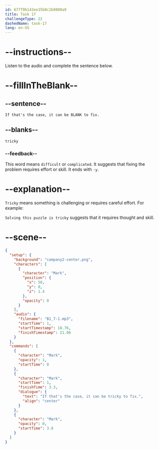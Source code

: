 ```yaml
---
id: 677f9b142ee15b0c2b8080a9
title: Task 17
challengeType: 22
dashedName: task-17
lang: en-US
---
```


<!-- (audio) Mark: If that's the case, it can be tricky to fix. -->

# --instructions--

Listen to the audio and complete the sentence below.

# --fillInTheBlank--

## --sentence--

`If that's the case, it can be BLANK to fix.`

## --blanks--

`tricky`

### --feedback--

This word means `difficult` or `complicated`. It suggests that fixing the problem requires effort or skill. It ends with `-y`.

# --explanation--

`Tricky` means something is challenging or requires careful effort. For example:

`Solving this puzzle is tricky` suggests that it requires thought and skill.

# --scene--

```json
{
  "setup": {
    "background": "company2-center.png",
    "characters": [
      {
        "character": "Mark",
        "position": {
          "x": 50,
          "y": 0,
          "z": 1.4
        },
        "opacity": 0
      }
    ],
    "audio": {
      "filename": "B1_7-1.mp3",
      "startTime": 1,
      "startTimestamp": 18.76,
      "finishTimestamp": 21.06
    }
  },
  "commands": [
    {
      "character": "Mark",
      "opacity": 1,
      "startTime": 0
    },
    {
      "character": "Mark",
      "startTime": 1,
      "finishTime": 3.3,
      "dialogue": {
        "text": "If that's the case, it can be tricky to fix.",
        "align": "center"
      }
    },
    {
      "character": "Mark",
      "opacity": 0,
      "startTime": 3.8
    }
  ]
}
```
